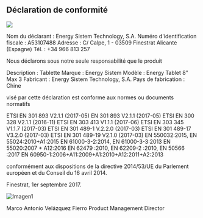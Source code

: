 ## Déclaration de conformité

![](http://static.energysistem.com/images/manuals/39052/54887c2a4f567.jpg)

Nom du déclarant : Energy Sistem Technology, S.A. Numéro d'identification fiscale : A53107488
Adresse : C/ Calpe, 1 - 03509 Finestrat Alicante (Espagne)
Tél. : +34 966 813 257

Nous déclarons sous notre seule responsabilité que le produit

Description : Tablette
Marque : Energy Sistem
Modèle : Energy Tablet 8" Max 3
Fabricant : Energy Sistem Technology, S.A.
Pays de fabrication : Chine

visé par cette déclaration est conforme aux normes ou documents normatifs

ETSI EN 301 893 V2.1.1 (2017-05)
EN 301 893 V2.1.1 (2017-05)
ETSI EN 300 328 V2.1.1 (2016-11)
ETSI EN 303 413 V1.1.1 (2017-06)
ETSI EN 303 345 V1.1.7 (2017-03)
ETSI EN 301 489-1 V.2.2.0 (2017-03)
ETSI EN 301 489-17 V3.2.0 (2017-03)
ETSI EN 301 489-19 V2.1.0 (2017-03)
EN 550032:2015, EN 55024:2010+A1:2015
EN 61000-3-2:2014, EN 61000-3-3:2013
EN 55020:2007 + A12:2016
EN 62479 :2010, EN 62209-2 :2010, EN 50566 :2017
EN 60950-1:2006+A11:2009+A1:2010+A12:2011+A2:2013


conformément aux dispositions de la directive 2014/53/UE du Parlement européen et du Conseil du 16 avril 2014.

Finestrat, 1er septembre 2017.

![Imagen1](http://static.energysistem.com/images/manuals/42547/586ce335eb9df.jpg)

Marco Antonio Velázquez Fierro
Product Management Director
